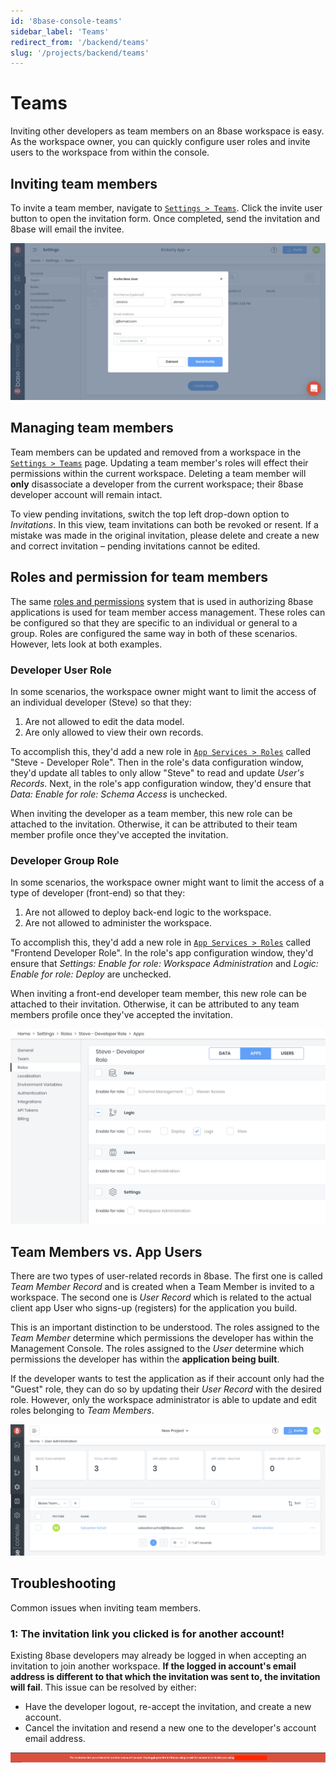 ```yaml
---
id: '8base-console-teams'
sidebar_label: 'Teams'
redirect_from: '/backend/teams'
slug: '/projects/backend/teams'
---
```


# Teams

Inviting other developers as team members on an 8base workspace is easy. As the workspace owner, you can quickly configure user roles and invite users to the workspace from within the console.

## Inviting team members

To invite a team member, navigate to [`Settings > Teams`](https://app.8base.com/users/team-members). Click the invite user button to open the invitation form. Once completed, send the invitation and 8base will email the invitee.

![Invite a team member to 8base](./images/invite-new-team-member.png)

## Managing team members

Team members can be updated and removed from a workspace in the [`Settings > Teams`](https://app.8base.com/users/team-members) page. Updating a team member's roles will effect their permissions within the current workspace. Deleting a team member will **only** disassociate a developer from the current workspace; their 8base developer account will remain intact.

To view pending invitations, switch the top left drop-down option to _Invitations_. In this view, team invitations can both be revoked or resent. If a mistake was made in the original invitation, please delete and create a new and correct invitation – pending invitations cannot be edited.

## Roles and permission for team members

The same [roles and permissions](/projects/backend/roles-and-permissions) system that is used in authorizing 8base applications is used for team member access management. These roles can be configured so that they are specific to an individual or general to a group. Roles are configured the same way in both of these scenarios. However, lets look at both examples.

### Developer User Role

In some scenarios, the workspace owner might want to limit the access of an individual developer (Steve) so that they:

1. Are not allowed to edit the data model.
2. Are only allowed to view their own records.

To accomplish this, they'd add a new role in [`App Services > Roles`](https://app.8base.com/app-services/roles) called "Steve - Developer Role". Then in the role's data configuration window, they'd update all tables to only allow "Steve" to read and update _User's Records_. Next, in the role's app configuration window, they'd ensure that _Data: Enable for role: Schema Access_ is unchecked.

When inviting the developer as a team member, this new role can be attached to the invitation. Otherwise, it can be attributed to their team member profile once they've accepted the invitation.

### Developer Group Role

In some scenarios, the workspace owner might want to limit the access of a type of developer (front-end) so that they:

1. Are not allowed to deploy back-end logic to the workspace.
2. Are not allowed to administer the workspace.

To accomplish this, they'd add a new role in [`App Services > Roles`](https://app.8base.com/app-services/roles) called "Frontend Developer Role". In the role's app configuration window, they'd ensure that _Settings: Enable for role: Workspace Administration_ and _Logic: Enable for role: Deploy_ are unchecked.

When inviting a front-end developer team member, this new role can be attached to their invitation. Otherwise, it can be attributed to any team members profile once they've accepted the invitation.

![Configuring a team member role in 8base](./images/team-developer-role.png)

## Team Members vs. App Users

There are two types of user-related records in 8base. The first one is called _Team Member Record_ and is created when a Team Member is invited to a workspace. The second one is _User Record_ which is related to the actual client app User who signs-up (registers) for the application you build.

This is an important distinction to be understood. The roles assigned to the _Team Member_ determine which permissions the developer has within the Management Console. The roles assigned to the _User_ determine which permissions the developer has within the **application being built**.

If the developer wants to test the application as if their account only had the "Guest" role, they can do so by updating their _User Record_ with the desired role. However, only the workspace administrator is able to update and edit roles belonging to _Team Members_.

![Team members vs. app users](./images/team-users-members.png)

## Troubleshooting

Common issues when inviting team members.

### 1: The invitation link you clicked is for another account!

Existing 8base developers may already be logged in when accepting an invitation to join another workspace. **If the logged in account's email address is different to that which the invitation was sent to, the invitation will fail**. This issue can be resolved by either:

- Have the developer logout, re-accept the invitation, and create a new account.
- Cancel the invitation and resend a new one to the developer's account email address.

![Team member invite sent to another account error](./images/invitation-sent-to-other-accout.png)
